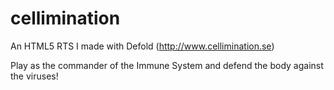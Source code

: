 # cellimination
An HTML5 RTS I made with Defold (http://www.cellimination.se)

Play as the commander of the Immune System and defend the body against the viruses!
